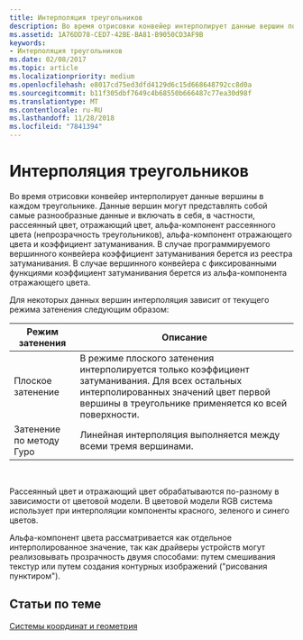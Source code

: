```yaml
---
title: Интерполяция треугольников
description: Во время отрисовки конвейер интерполирует данные вершин по каждому треугольнику.
ms.assetid: 1A76DD78-CED7-42BE-BA81-B9050CD3AF9B
keywords:
- Интерполяция треугольников
ms.date: 02/08/2017
ms.topic: article
ms.localizationpriority: medium
ms.openlocfilehash: e8017cd75ed3dfd4129d6c15d668648792cc8d0a
ms.sourcegitcommit: b11f305dbf7649c4b68550b666487c77ea30d98f
ms.translationtype: MT
ms.contentlocale: ru-RU
ms.lasthandoff: 11/28/2018
ms.locfileid: "7841394"
---
```

# <a name="triangle-interpolation"></a>Интерполяция треугольников


Во время отрисовки конвейер интерполирует данные вершины в каждом треугольнике. Данные вершин могут представлять собой самые разнообразные данные и включать в себя, в частности, рассеянный цвет, отражающий цвет, альфа-компонент рассеянного цвета (непрозрачность треугольников), альфа-компонент отражающего цвета и коэффициент затуманивания. В случае программируемого вершинного конвейера коэффициент затуманивания берется из реестра затуманивания. В случае вершинного конвейера с фиксированными функциями коэффициент затуманивания берется из альфа-компонента отражающего цвета.

Для некоторых данных вершин интерполяция зависит от текущего режима затенения следующим образом:

| Режим затенения | Описание                                                                                                                                                                 |
|--------------|-----------------------------------------------------------------------------------------------------------------------------------------------------------------------------|
| Плоское затенение         | В режиме плоского затенения интерполируется только коэффициент затуманивания. Для всех остальных интерполированных значений цвет первой вершины в треугольнике применяется ко всей поверхности. |
| Затенение по методу Гуро      | Линейная интерполяция выполняется между всеми тремя вершинами.                                                                                                               |

 

Рассеянный цвет и отражающий цвет обрабатываются по-разному в зависимости от цветовой модели. В цветовой модели RGB система использует при интерполяции компоненты красного, зеленого и синего цветов.

Альфа-компонент цвета рассматривается как отдельное интерполированное значение, так как драйверы устройств могут реализовывать прозрачность двумя способами: путем смешивания текстур или путем создания контурных изображений ("рисования пунктиром").

## <a name="span-idrelated-topicsspanrelated-topics"></a><span id="related-topics"></span>Статьи по теме


[Системы координат и геометрия](coordinate-systems-and-geometry.md)

 

 




